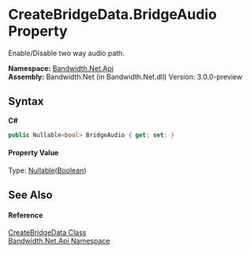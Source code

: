 ﻿# CreateBridgeData.BridgeAudio Property 
 

Enable/Disable two way audio path.

**Namespace:**&nbsp;<a href ="N_Bandwidth_Net_Api.md">Bandwidth.Net.Api</a><br />**Assembly:**&nbsp;Bandwidth.Net (in Bandwidth.Net.dll) Version: 3.0.0-preview

## Syntax

**C#**<br />
``` C#
public Nullable<bool> BridgeAudio { get; set; }
```


#### Property Value
Type: <a href="http://msdn2.microsoft.com/en-us/library/b3h38hb0" target="_blank">Nullable</a>(<a href="http://msdn2.microsoft.com/en-us/library/a28wyd50" target="_blank">Boolean</a>)

## See Also


#### Reference
<a href ="T_Bandwidth_Net_Api_CreateBridgeData.md">CreateBridgeData Class</a><br /><a href ="N_Bandwidth_Net_Api.md">Bandwidth.Net.Api Namespace</a><br />